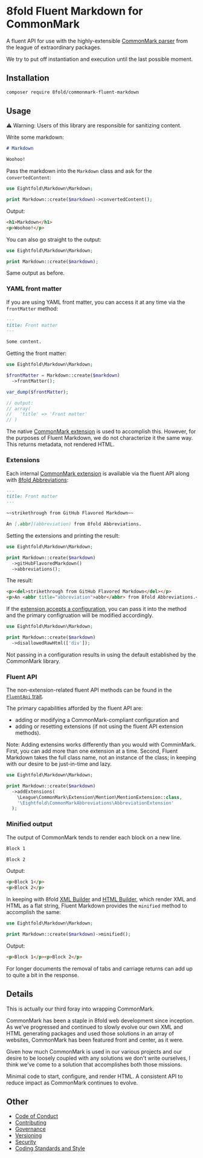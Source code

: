 # 8fold Fluent Markdown for CommonMark

A fluent API for use with the highly-extensible [CommonMark parser](https://commonmark.thephpleague.com/2.0/) from the league of extraordinary packages.

We try to put off instantiation and execution until the last possible moment.

## Installation

```bash
composer require 8fold/commonmark-fluent-markdown
```

## Usage

⚠️ Warning: Users of this library are responsible for sanitizing content.

Write some markdown:

```markdown
# Markdown

Woohoo!
```

Pass the markdown into the `Markdown` class and ask for the `convertedContent`:

```php
use Eightfold\Markdown\Markdown;

print Markdown::create($markdown)->convertedContent();
```

Output:

```html
<h1>Markdown</h1>
<p>Woohoo!</p>

```

You can also go straight to the output:

```php
use Eightfold\Markdown\Markdown;

print Markdown::create($markdown);
```

Same output as before.

### YAML front matter

If you are using YAML front matter, you can access it at any time via the
`frontMatter` method:

```markdown
---
title: Front matter
---

Some content.
```

Getting the front matter:

```php
use Eightfold\Markdown\Markdown;

$frontMatter = Markdown::create($markdown)
  ->frontMatter();

var_dump($frontMatter);

// output:
// array(
//   'title' => 'Front matter'
// )
```

The native [CommonMark extension](https://commonmark.thephpleague.com/2.0/extensions/front-matter/)
is used to accomplish this. However, for the purposes of Fluent Markdown, we do
not characterize it the same way. This returns metadata, not rendered HTML.

### Extensions

Each internal [CommonMark extension](https://commonmark.thephpleague.com/2.0/extensions/overview/) is available via the fluent API along with
[8fold Abbreviations](https://github.com/8fold/commonmark-abbreviations):

```markdown
---
title: Front matter
---

~~strikethrough from GitHub Flavored Markdown~~

An [.abbr](abbreviation) from 8fold Abbreviations.
```

Setting the extensions and printing the result:

```php
use Eightfold\Markdown\Markdown;

print Markdown::create($markdown)
  ->gitHubFlavoredMarkdown()
  ->abbreviations();
```

The result:

```html
<p><del>strikethrough from GitHub Flavored Markdown</del></p>
<p>An <abbr title="abbreviation">abbr</abbr> from 8fold Abbreviations.</p>
```

If the [extension accepts a configuration](https://commonmark.thephpleague.com/2.0/extensions/disallowed-raw-html/), you can pass it into the method and
the primary configruation will be modified accordingly.

```php
use Eightfold\Markdown\Markdown;

print Markdown::create($markdown)
  ->disallowedRawHtml(['div']);
```

Not passing in a configuration results in using the default established by
the CommonMark library.

### Fluent API

The non-extension-related fluent API methods can be found in the
[`FluentApi` trait](https://github.com/8fold/commonmark-fluent-markdown/blob/main/src/FluentApi.php).

The primary capabilities afforded by the fluent API are:

- adding or modifying a CommonMark-compliant configuration and
- adding or resetting extensions (if not using the fluent API extension methods).

Note: Adding extensins works differently than you would with ComminMark. First, you can add more than one extension at a time. Second, Fluent Markdown takes the full class name, not an instance of the class; in keeping with our desire to be just-in-time and lazy.

```php
use Eightfold\Markdown\Markdown;

print Markdown::create($markdown)
  ->addExtensions(
    \League\CommonMark\Extension\Mention\MentionExtension::class,
    '\Eightfold\CommonMarkAbbreviations\AbbreviationExtension'
  );
```

### Minified output

The output of CommonMark tends to render each block on a new line.

```markdown
Block 1

Block 2
```

Output:

```html
<p>Block 1</p>
<p>Block 2</p>
```

In keeping with 8fold [XML Builder](https://github.com/8fold/php-xml-builder/tree/0.6.0)
and [HTML Builder](https://github.com/8fold/php-html-builder/tree/0.5.1), which
render XML and HTML as a flat string, Fluent Markdown provides the `minified`
method to accomplish the same:

```php
use Eightfold\Markdown\Markdown;

print Markdown::create($markdown)->minified();
```

Output:

```html
<p>Block 1</p><p>Block 2</p>
```

For longer documents the removal of tabs and carriage returns can add up to quite
a bit in the response.

## Details

This is actually our third foray into wrapping CommonMark.

CommonMark has been a staple in 8fold web development since inception. As we've
progressed and continued to slowly evolve our own XML and HTML generating packages
and used those solutions in an array of websites, CommonMark has been featured
front and center, as it were.

Given how much CommonMark is used in our various projects and our desire to be
loosely coupled with any solutions we don't write ourselves, I think we've
come to a solution that accomplishes both those missions.

Minimal code to start, configure, and render HTML. A consistent API to reduce
impact as CommonMark continues to evolve.

## Other

- [Code of Conduct](https://github.com/8fold/commonmark-fluent-markdown/blob/main/.github/CODE_OF_CONDUCT.md)
- [Contributing](https://github.com/8fold/commonmark-fluent-markdown/blob/main/.github/CONTRIBUTING.md)
- [Governance](https://github.com/8fold/commonmark-fluent-markdown/blob/main/.github/GOVERNANCE.md)
- [Versioning](https://github.com/8fold/commonmark-fluent-markdown/blob/main/.github/VERSIONING.md)
- [Security](https://github.com/8fold/commonmark-fluent-markdown/blob/main/.github/SECURITY.md)
- [Coding Standards and Style](https://github.com/8fold/commonmark-fluent-markdown/blob/main/.github/coding-standards-and-styles.md)

